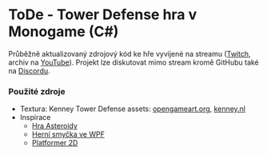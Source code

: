 ﻿# ToDe - Tower Defense hra v Monogame (C#)

Průběžně aktualizovaný zdrojový kód ke hře vyvíjené na streamu 
([Twitch](https://www.twitch.tv/petrvobornik), 
archiv na [YouTube](https://www.youtube.com/playlist?list=PLxTqV9i8bnb_BN9k_-W_CjXfumNzqiPEe)).
Projekt lze diskutovat mimo stream kromě GitHubu také na [Discordu](https://discord.gg/K8HjjeQs).

### Použité zdroje
* Textura: Kenney Tower Defense assets: [opengameart.org](https://opengameart.org/content/tower-defense-300-tilessprites), [kenney.nl](https://www.kenney.nl/assets/tower-defense-top-down)
* Inspirace 
    * [Hra Asteroidy](https://github.com/PetrVobornik/prednasky/tree/master/Xamarin.Forms/09-Hra)
    * [Herní smyčka ve WPF](https://www.youtube.com/playlist?list=PLxTqV9i8bnb_jTFqFLAE2cnB6ec6u6N5T)
    * [Platformer 2D](https://github.com/MonoGame/MonoGame.Samples/tree/develop/Platformer2D/)
